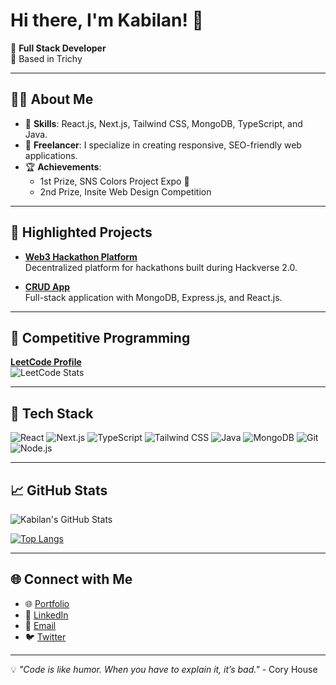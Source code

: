 # Hi there, I'm Kabilan! 👋

🚀 **Full Stack Developer**  
📍 Based in Trichy

---

## 👨‍💻 About Me  
- 🌟 **Skills**: React.js, Next.js, Tailwind CSS, MongoDB, TypeScript, and Java.  
- 💼 **Freelancer**: I specialize in creating responsive, SEO-friendly web applications.  
- 🏆 **Achievements**:  
  - 1st Prize, SNS Colors Project Expo 🏅  
  - 2nd Prize, Insite Web Design Competition  

---

## 🌟 Highlighted Projects  

- **[Web3 Hackathon Platform](https://github.com/Kabilan/web3-platform)**  
  Decentralized platform for hackathons built during Hackverse 2.0.

- **[CRUD App](https://github.com/Kabilan/crud-app)**  
  Full-stack application with MongoDB, Express.js, and React.js.

---

## 🧩 Competitive Programming  
**[LeetCode Profile](https://leetcode.com/KABILAN-S)**  
![LeetCode Stats](https://leetcard.jacoblin.cool/your-username?theme=dark&font=Baloo&ext=heatmap)

---

## 🔧 Tech Stack  
<p align="left">
  <img src="https://img.shields.io/badge/-React-61DAFB?logo=react&logoColor=black&style=for-the-badge" alt="React" />
  <img src="https://img.shields.io/badge/-Next.js-000000?logo=nextdotjs&logoColor=white&style=for-the-badge" alt="Next.js" />
  <img src="https://img.shields.io/badge/-TypeScript-3178C6?logo=typescript&logoColor=white&style=for-the-badge" alt="TypeScript" />
  <img src="https://img.shields.io/badge/-TailwindCSS-38B2AC?logo=tailwindcss&logoColor=white&style=for-the-badge" alt="Tailwind CSS" />
  <img src="https://img.shields.io/badge/-Java-007396?logo=java&logoColor=white&style=for-the-badge" alt="Java" />
  <img src="https://img.shields.io/badge/-MongoDB-47A248?logo=mongodb&logoColor=white&style=for-the-badge" alt="MongoDB" />
  <img src="https://img.shields.io/badge/-Git-F05032?logo=git&logoColor=white&style=for-the-badge" alt="Git" />
  <img src="https://img.shields.io/badge/-Node.js-339933?logo=nodedotjs&logoColor=white&style=for-the-badge" alt="Node.js" />
</p>

---

## 📈 GitHub Stats  
![Kabilan's GitHub Stats](https://github-readme-stats.vercel.app/api?username=kabilan&show_icons=true&theme=radical)

[![Top Langs](https://github-readme-stats.vercel.app/api/top-langs/?username=kabilan&layout=compact&theme=radical)](https://github.com/anuraghazra/github-readme-stats)

---

## 🌐 Connect with Me  
- 🌐 [Portfolio](https://kabilan-portfolio.com)  
- 💼 [LinkedIn](https://linkedin.com/in/kabilan)  
- 📧 [Email](mailto:kabilan@example.com)  
- 🐦 [Twitter](https://twitter.com/kabilan)

---

💡 *"Code is like humor. When you have to explain it, it’s bad."* - Cory House  
